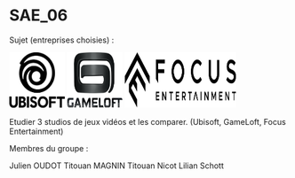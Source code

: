 # SAE_06

Sujet (entreprises choisies) :

<p float="left">
  <img src="https://raw.githubusercontent.com/titoumag/SAE_06/main/static/img/U.png" alt="Ubisoft" width="100" height="100">
  <img src="https://raw.githubusercontent.com/titoumag/SAE_06/main/static/img/GL.png" alt="GameLoft" width="100" height="100">
  <img src="https://raw.githubusercontent.com/titoumag/SAE_06/main/static/img/FE.png" alt="Focus" width="200" height="100">
</p>

Etudier 3 studios de jeux vidéos et les comparer. (Ubisoft, GameLoft, Focus Entertainment)

Membres du groupe :

Julien OUDOT
Titouan MAGNIN 
Titouan Nicot 
Lilian Schott
